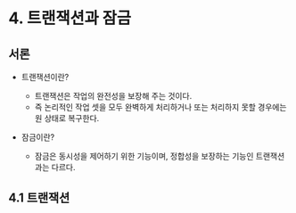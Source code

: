 # 4. 트랜잭션과 잠금
## 서론
- 트랜잭션이란?
    - 트랜잭션은 작업의 완전성을 보장해 주는 것이다. 
    - 즉 논리적인 작업 셋을 모두 완벽하게 처리하거나 또는 처리하지 못할 경우에는 원 상태로 복구한다.
    
- 잠금이란?
    - 잠금은 동시성을 제어하기 위한 기능이며, 정합성을 보장하는 기능인 트랜잭션과는 다르다.
    
## 4.1 트랜잭션
